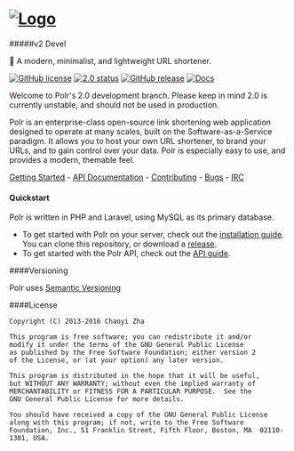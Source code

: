 # [![Logo](http://i.imgur.com/aOtrJNz.png)](https://project.polr.me)
#####v2 Devel

:aerial_tramway: A modern, minimalist, and lightweight URL shortener.

[![GitHub license](https://img.shields.io/badge/license-GPLv2%2B-blue.svg)]()
[![2.0 status](https://img.shields.io/badge/devel-2.0-red.svg)]()
[![GitHub release](https://img.shields.io/badge/stable-1.4.1-blue.svg)]()
[![Docs](https://img.shields.io/badge/docs-latest-brightgreen.svg?style=flat)](http://polr.readthedocs.org/en/2.0-dev/)

Welcome to Polr's 2.0 development branch.
Please keep in mind 2.0 is currently unstable, and should not be used in production. 

Polr is an enterprise-class open-source link shortening web application designed to operate at many scales, built on the Software-as-a-Service paradigm. It allows you to host your own URL shortener, to brand your URLs, and to gain control over your data. Polr is especially easy to use, and provides a modern, themable feel.

[Getting Started](http://docs.polr.me/en/2.0-dev/user-guide/installation/) - [API Documentation](http://docs.polr.me/en/2.0-dev/developer-guide/api/) - [Contributing](https://github.com/cydrobolt/polr/blob/2.0-dev/CONTRIBUTING.md) - [Bugs](https://github.com/cydrobolt/polr/issues) - [IRC](http://webchat.freenode.net/?channels=#polr)

#### Quickstart

Polr is written in PHP and Laravel, using MySQL as its primary database.

 - To get started with Polr on your server, check out the [installation guide](http://docs.polr.me/en/2.0-dev/user-guide/installation/). You can clone this repository, or download a [release](https://github.com/cydrobolt/polr/releases). 
 - To get started with the Polr API, check out the [API guide](http://docs.polr.me/en/2.0-dev/developer-guide/api/).

####Versioning

Polr uses [Semantic Versioning](http://semver.org/)

####License


    Copyright (C) 2013-2016 Chaoyi Zha

    This program is free software; you can redistribute it and/or
    modify it under the terms of the GNU General Public License
    as published by the Free Software Foundation; either version 2
    of the License, or (at your option) any later version.

    This program is distributed in the hope that it will be useful,
    but WITHOUT ANY WARRANTY; without even the implied warranty of
    MERCHANTABILITY or FITNESS FOR A PARTICULAR PURPOSE.  See the
    GNU General Public License for more details.

    You should have received a copy of the GNU General Public License
    along with this program; if not, write to the Free Software
    Foundation, Inc., 51 Franklin Street, Fifth Floor, Boston, MA  02110-1301, USA.
